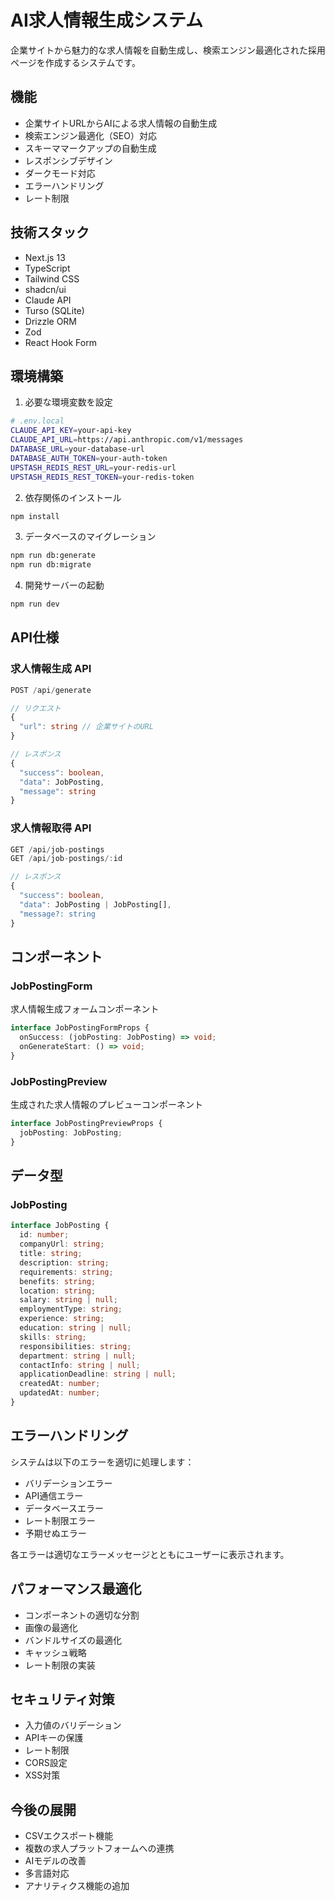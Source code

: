 # AI求人情報生成システム

企業サイトから魅力的な求人情報を自動生成し、検索エンジン最適化された採用ページを作成するシステムです。

## 機能

- 企業サイトURLからAIによる求人情報の自動生成
- 検索エンジン最適化（SEO）対応
- スキーママークアップの自動生成
- レスポンシブデザイン
- ダークモード対応
- エラーハンドリング
- レート制限

## 技術スタック

- Next.js 13
- TypeScript
- Tailwind CSS
- shadcn/ui
- Claude API
- Turso (SQLite)
- Drizzle ORM
- Zod
- React Hook Form

## 環境構築

1. 必要な環境変数を設定

```bash
# .env.local
CLAUDE_API_KEY=your-api-key
CLAUDE_API_URL=https://api.anthropic.com/v1/messages
DATABASE_URL=your-database-url
DATABASE_AUTH_TOKEN=your-auth-token
UPSTASH_REDIS_REST_URL=your-redis-url
UPSTASH_REDIS_REST_TOKEN=your-redis-token
```

2. 依存関係のインストール

```bash
npm install
```

3. データベースのマイグレーション

```bash
npm run db:generate
npm run db:migrate
```

4. 開発サーバーの起動

```bash
npm run dev
```

## API仕様

### 求人情報生成 API

```typescript
POST /api/generate

// リクエスト
{
  "url": string // 企業サイトのURL
}

// レスポンス
{
  "success": boolean,
  "data": JobPosting,
  "message": string
}
```

### 求人情報取得 API

```typescript
GET /api/job-postings
GET /api/job-postings/:id

// レスポンス
{
  "success": boolean,
  "data": JobPosting | JobPosting[],
  "message?: string
}
```

## コンポーネント

### JobPostingForm

求人情報生成フォームコンポーネント

```typescript
interface JobPostingFormProps {
  onSuccess: (jobPosting: JobPosting) => void;
  onGenerateStart: () => void;
}
```

### JobPostingPreview

生成された求人情報のプレビューコンポーネント

```typescript
interface JobPostingPreviewProps {
  jobPosting: JobPosting;
}
```

## データ型

### JobPosting

```typescript
interface JobPosting {
  id: number;
  companyUrl: string;
  title: string;
  description: string;
  requirements: string;
  benefits: string;
  location: string;
  salary: string | null;
  employmentType: string;
  experience: string;
  education: string | null;
  skills: string;
  responsibilities: string;
  department: string | null;
  contactInfo: string | null;
  applicationDeadline: string | null;
  createdAt: number;
  updatedAt: number;
}
```

## エラーハンドリング

システムは以下のエラーを適切に処理します：

- バリデーションエラー
- API通信エラー
- データベースエラー
- レート制限エラー
- 予期せぬエラー

各エラーは適切なエラーメッセージとともにユーザーに表示されます。

## パフォーマンス最適化

- コンポーネントの適切な分割
- 画像の最適化
- バンドルサイズの最適化
- キャッシュ戦略
- レート制限の実装

## セキュリティ対策

- 入力値のバリデーション
- APIキーの保護
- レート制限
- CORS設定
- XSS対策

## 今後の展開

- CSVエクスポート機能
- 複数の求人プラットフォームへの連携
- AIモデルの改善
- 多言語対応
- アナリティクス機能の追加